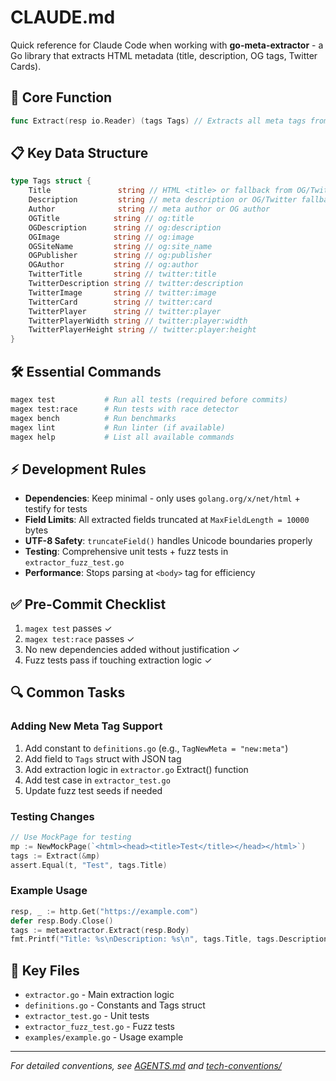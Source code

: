 # CLAUDE.md

Quick reference for Claude Code when working with **go-meta-extractor** - a Go library that extracts HTML metadata (title, description, OG tags, Twitter Cards).

## 🎯 Core Function
```go
func Extract(resp io.Reader) (tags Tags) // Extracts all meta tags from HTML
```

## 📋 Key Data Structure
```go
type Tags struct {
    Title               string // HTML <title> or fallback from OG/Twitter
    Description         string // meta description or OG/Twitter fallback
    Author              string // meta author or OG author
    OGTitle            string // og:title
    OGDescription      string // og:description
    OGImage            string // og:image
    OGSiteName         string // og:site_name
    OGPublisher        string // og:publisher
    OGAuthor           string // og:author
    TwitterTitle       string // twitter:title
    TwitterDescription string // twitter:description
    TwitterImage       string // twitter:image
    TwitterCard        string // twitter:card
    TwitterPlayer      string // twitter:player
    TwitterPlayerWidth string // twitter:player:width
    TwitterPlayerHeight string // twitter:player:height
}
```

## 🛠️ Essential Commands
```bash
magex test           # Run all tests (required before commits)
magex test:race      # Run tests with race detector
magex bench          # Run benchmarks
magex lint           # Run linter (if available)
magex help           # List all available commands
```

## ⚡ Development Rules
- **Dependencies**: Keep minimal - only uses `golang.org/x/net/html` + testify for tests
- **Field Limits**: All extracted fields truncated at `MaxFieldLength = 10000` bytes
- **UTF-8 Safety**: `truncateField()` handles Unicode boundaries properly
- **Testing**: Comprehensive unit tests + fuzz tests in `extractor_fuzz_test.go`
- **Performance**: Stops parsing at `<body>` tag for efficiency

## ✅ Pre-Commit Checklist
1. `magex test` passes ✓
2. `magex test:race` passes ✓
3. No new dependencies added without justification ✓
4. Fuzz tests pass if touching extraction logic ✓

## 🔍 Common Tasks

### Adding New Meta Tag Support
1. Add constant to `definitions.go` (e.g., `TagNewMeta = "new:meta"`)
2. Add field to `Tags` struct with JSON tag
3. Add extraction logic in `extractor.go` Extract() function
4. Add test case in `extractor_test.go`
5. Update fuzz test seeds if needed

### Testing Changes
```go
// Use MockPage for testing
mp := NewMockPage(`<html><head><title>Test</title></head></html>`)
tags := Extract(&mp)
assert.Equal(t, "Test", tags.Title)
```

### Example Usage
```go
resp, _ := http.Get("https://example.com")
defer resp.Body.Close()
tags := metaextractor.Extract(resp.Body)
fmt.Printf("Title: %s\nDescription: %s\n", tags.Title, tags.Description)
```

## 📁 Key Files
- `extractor.go` - Main extraction logic
- `definitions.go` - Constants and Tags struct
- `extractor_test.go` - Unit tests
- `extractor_fuzz_test.go` - Fuzz tests
- `examples/example.go` - Usage example

---
*For detailed conventions, see [AGENTS.md](AGENTS.md) and [tech-conventions/](tech-conventions)*
